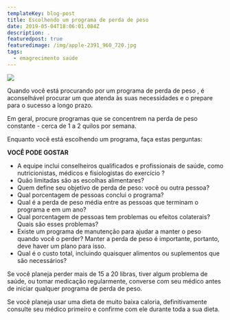 ```yaml
---
templateKey: blog-post
title: Escolhendo um programa de perda de peso
date: 2019-05-04T18:06:01.084Z
description: .
featuredpost: true
featuredimage: /img/apple-2391_960_720.jpg
tags:
  - emagrecimento saúde
---
```

![](/img/apple-2391_960_720.jpg)

Quando você está procurando por um programa de perda de peso , é aconselhável procurar um que atenda às suas necessidades e o prepare para o sucesso a longo prazo.

Em geral, procure programas que se concentrem na perda de peso constante - cerca de 1 a 2 quilos por semana.

Enquanto você está escolhendo um programa, faça estas perguntas:

**VOCÊ PODE GOSTAR**

* A equipe inclui conselheiros qualificados e profissionais de saúde, como nutricionistas, médicos e fisiologistas do exercício ?
* Quão limitadas são as escolhas alimentares?
* Quem define seu objetivo de perda de peso: você ou outra pessoa?
* Qual porcentagem de pessoas conclui o programa?
* Qual é a perda de peso média entre as pessoas que terminam o programa e em um ano?
* Qual porcentagem de pessoas tem problemas ou efeitos colaterais? Quais são esses problemas?
* Existe um programa de manutenção para ajudar a manter o peso quando você o perder? Manter a perda de peso é importante, portanto, deve haver um plano para isso.
* Qual é o custo total, incluindo quaisquer alimentos ou suplementos que são necessários?

Se você planeja perder mais de 15 a 20 libras, tiver algum problema de saúde, ou tomar medicação regularmente, converse com seu médico antes de iniciar qualquer programa de perda de peso.

Se você planeja usar uma dieta de muito baixa caloria, definitivamente consulte seu médico primeiro e confirme com ele durante toda a sua dieta.
